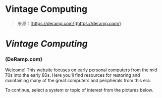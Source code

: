 <!--yml
category: 未分类
date: 2024-05-27 14:23:42
-->

# Vintage Computing

> 来源：[https://deramp.com/](https://deramp.com/)

# *Vintage Computing*

### (DeRamp.com)

Welcome! This website focuses on early personal computers from the mid 70s into the early 80s. Here you'll find resources for restoring and maintaining many of the great computers and peripherals from this era.

To continue, select a system or topic of interest from the pictures below.